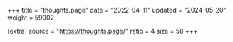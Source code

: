 +++
title = "thoughts.page"
date = "2022-04-11"
updated = "2024-05-20"
weight = 59002

[extra]
source = "https://thoughts.page/"
ratio = 4
size = 58
+++
